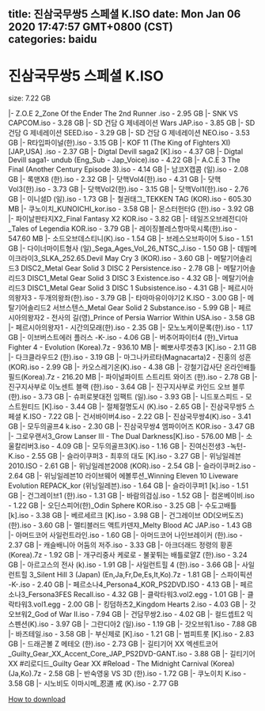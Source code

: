 
title: 진삼국무쌍5 스페셜 K.ISO
date: Mon Jan 06 2020 17:47:57 GMT+0800 (CST)    
categories: baidu
---

# 진삼국무쌍5 스페셜 K.ISO
size: 7.22 GB
 
 
|- Z.O.E 2_Zone Of the Ender The 2nd Runner .iso - 2.95 GB
|- SNK VS CAPCOM.iso - 3.28 GB
|- SD 건담 G 제네레이션 Wars JAP.iso - 3.85 GB
|- SD 건담 G 제네레이션 SEED.iso - 3.29 GB
|- SD 건담 G 제네레이션 NEO.iso - 3.53 GB
|- R타입파이널(한).iso - 3.15 GB
|- KOF 11 (The King of Fighters XI) [JAP,USA] .iso - 2.37 GB
|- Digtal Devill saga2 [K].iso - 4.37 GB
|- Digtal Devill saga1- undub (Eng_Sub - Jap_Voice).iso - 4.22 GB
|- A.C.E 3 The Final (Another Century Episode 3).iso - 4.14 GB
|- 남코X캡콤 (일).iso - 2.08 GB
|- 록맨X8 (한).iso - 2.32 GB
|- 닷핵Vol4(한).iso - 4.31 GB
|- 닷핵Vol3(한).iso - 3.73 GB
|- 닷핵Vol2(한).iso - 3.15 GB
|- 닷핵Vol1(한).iso - 2.76 GB
|- 이니셜D (일).iso - 1.73 GB
|- 철권태그_TEKKEN TAG (KOR).iso - 605.30 MB
|- 쿠노이치_KUNOICHI_kor.iso - 3.58 GB
|- 몬스터헌터G (한).iso - 3.92 GB
|- 파이날판타지X2_Final Fantasy X2 KOR.iso - 3.82 GB
|- 테일즈오브레전디아_Tales of Legendia KOR.iso - 3.79 GB
|- 레이징블레스항마묵시록(한).iso - 547.60 MB
|- 소드오브데스티니(K).iso - 1.54 GB
|- 브레스오브파이어 5.iso - 1.51 GB
|- 다이너마이트형사 (일)_Sega_Ages_Vol_26_NTSC_J.iso - 1.50 GB
|- 데빌메이크라이3_SLKA_252.65.Devil May Cry 3 (KOR).iso - 3.60 GB
|- 메탈기어솔리드3 DISC2_Metal Gear Solid 3 DISC 2 Persistence.iso - 2.78 GB
|- 메탈기어솔리드3 DISC1_Metal Gear Solid 3 DISC 3 Existence.iso - 4.32 GB
|- 메탈기어솔리드3 DISC1_Metal Gear Solid 3 DISC 1 Subsistence.iso - 4.31 GB
|- 페르시아의왕자3 - 두개의왕좌(한).iso - 3.79 GB
|- 타마마유이야기2 K.ISO - 3.00 GB
|- 메탈기어솔리드2 서브스텐스_Metal Gear Solid 2 Substance.iso - 5.99 GB
|- 페르시아의왕자2 - 전사의 길(영)_Prince of Persia Warrior Within USA.iso - 3.58 GB
|- 페르시아의왕자1 - 시간의모래(한).iso - 2.35 GB
|- 모노노케이문록(한).iso - 1.17 GB
|- 이브버스트에러 플러스 -K-.iso - 4.06 GB
|- 버추어파이터4 (한)_Virtua Fighter 4 - Evolution (Korea).7z - 936.10 MB
|- 삐뽀사루겟츄3 [K].iso - 2.11 GB
|- 다크클라우드2 (한).iso - 3.19 GB
|- 마그나카르타(Magnacarta)2 - 진홍의 성흔 (KOR).iso - 2.99 GB
|- 카오스레기온(K).iso - 4.38 GB
|- 강철기갑사단 온라인배틀필드(Korea).7z - 216.20 MB
|- 파이널파이트 스트리트 와이즈 (한).iso - 2.78 GB
|- 진구지사부로 이노센트 블랙 (한).iso - 3.64 GB
|- 진구지사부로 카인드 오브 블루 (한).iso - 3.73 GB
|- 슈퍼로봇대전 임팩트 (일).iso - 3.93 GB
|- 니드포스피드 - 모스트원티드 [K].iso - 3.44 GB
|- 절체절명도시 (K).iso - 2.65 GB
|- 진삼국무쌍5 스페셜 K.ISO - 7.22 GB
|- 건서바이버4.iso - 2.22 GB
|- 진삼국무쌍4(K).iso - 3.41 GB
|- 모두의골프4 k.iso - 2.30 GB
|- 진삼국무쌍4 엠파이어즈 KOR.iso - 3.47 GB
|- 그로우랜서3_Grow Lanser III - The Dual Darkness[K].iso - 576.00 MB
|- 소울칼리버3.iso - 4.09 GB
|- 모두의골프3(K).iso - 1.16 GB
|- 진여신전생3 -녹턴- K.iso - 2.55 GB
|- 슬라이쿠퍼3 - 최후의 대도 [K].iso - 3.27 GB
|- 위닝일레븐2010.ISO - 2.61 GB
|- 위닝일레븐2008 (KOR).iso - 2.54 GB
|- 슬라이쿠퍼2.iso - 2.64 GB
|- 위닝일레븐10 라이브웨어 에볼루션_Winning Eleven 10 Liveware Evolution REPACK_kor (위닝일레븐).iso - 1.64 GB
|- 슬라이쿠퍼1 [k].iso - 1.51 GB
|- 건그레이브1 (한).iso - 1.31 GB
|- 바람의검심.iso - 1.52 GB
|- 컴온베이비.iso - 1.22 GB
|- 오딘스피어(한)_Odin Sphere KOR.iso - 3.25 GB
|- 수도고배틀 [k].iso - 3.38 GB
|- 베르세르크 [K].iso - 3.98 GB
|- 건그레이브 OD(오버도즈) (한).iso - 3.60 GB
|- 멜티블러드 액트카덴쟈_Melty Blood AC JAP.iso - 1.43 GB
|- 아머드코어 사일런트라인.iso - 1.60 GB
|- 아머드코어 나인브레이커 (한).iso - 2.37 GB
|- 캐슬배니아 어둠의 저주.iso - 3.33 GB
|- 아크더래드 정령의 황혼(Korea).7z - 1.92 GB
|- 개구리중사 케로로 - 불꽃튀는 배틀로얄Z (한).iso - 3.24 GB
|- 아르고스의 전사 (k).iso - 1.91 GB
|- 사일런트힐 4 (한).iso - 3.66 GB
|- 사일런트힐 3_Silent Hill 3 (Japan) (En,Ja,Fr,De,Es,It,Ko).7z - 1.81 GB
|- 스파이픽션 -K-.iso - 2.40 GB
|- 페르소나4_Persona4_KOR_PS2DVD.ISO - 4.13 GB
|- 페르소나3_Fersona3FES Recall.iso - 4.32 GB
|- 클락타워3.vol2.egg - 1.01 GB
|- 클락타워3.vol1.egg - 2.00 GB
|- 킹덤하츠2_Kingdom Hearts 2.iso - 4.03 GB
|- 갓오브워2_God of War II.iso - 7.94 GB
|- 건담무쌍2.iso - 4.02 GB
|- 컬드셉트2 익스펜션(K).iso - 3.97 GB
|- 그란디아2 (일).iso - 1.19 GB
|- 갓오브워1.iso - 7.88 GB
|- 바즈테일.iso - 3.58 GB
|- 부신제로 [K].iso - 1.21 GB
|- 범피트롯 [K].iso - 2.83 GB
|- 드래곤볼 Z 메테오 (한).iso - 2.73 GB
|- 길티기어 XX 엑센트코어_Guilty_Gear_XX_Accent_Core_JAP_PS2DVD-GANT.iso - 3.88 GB
|- 길티기어 XX #리로디드_Guilty Gear XX #Reload - The Midnight Carnival (Korea) (Ja,Ko).7z - 2.58 GB
|- 반숙영웅 VS 3D (한).iso - 1.72 GB
|- 쿠노이치 K.iso - 3.58 GB
|- 시노비도 이마시메_忍道 戒 (K).iso - 2.77 GB

[How to download](https://bpcam.bemobtrk.com/go/2ceec3aa-1ca2-46d6-b9ff-aaa5c184517c?jno=2324)